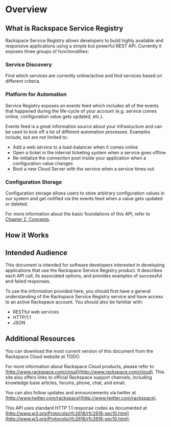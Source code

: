 # Overview

## What is Rackspace Service Registry

Rackspace Service Registry allows developers to build highly
available and responsive applications using a simple but powerful REST API.
Currently it exposes three groups of functionalities:

### Service Discovery

Find which services are currently online/active and find services based on
different criteria.

### Platform for Automation

Service Registry exposes an events feed which includes all of the events
that happened during the life-cycle of your account (e.g. service comes
online, configuration value gets updated, etc.).

Events feed is a great information source about your infrastucture and can
be used to kick off a lot of different automation processes. Examples
include, but are not limited to:

- Add a web service to a load-balancer when it comes online
- Open a ticket in the internal ticketing system when a service goes offline
- Re-initialize the connection pool inside your application when a
configuration value changes
- Boot a new Cloud Server with the service when a service times out

### Configuration Storage

Configuration storage allows users to store arbitrary configuration values
in our system and get notified via the events feed when a value gets
updated or deleted.

For more information about the basic foundations of this API, refer to
[Chapter 2, Concepts](Concepts).

## How it Works

## Intended Audience

This document is intended for software developers interested in developing
applications that use the Rackspace Service Registry product. It
describes each API call, its associated options, and provides examples of
successful and failed responses.

To use the information provided here, you should first have a general
understanding of the Rackspace Service Registry service and have access
to an active Rackspace account. You should also be familiar with:

* RESTful web services
* HTTP/1.1
* JSON

## Additional Resources

You can download the most current version of this document from the
Rackspace Cloud website at TODO.

For more information about Rackspace Cloud products, please refer to
[http://www.rackspace.com/cloud](http://www.rackspace.com/cloud). This site
also offers links to official Rackspace support channels, including
knowledge base articles, forums, phone, chat, and email.

You can also follow updates and announcements via twitter at
[http://www.twitter.com/rackspace](http://www.twitter.com/rackspace).

This API uses standard HTTP 1.1 response codes as documented at
[http://www.w3.org/Protocols/rfc2616/rfc2616-sec10.html](http://www.w3.org/Protocols/rfc2616/rfc2616-sec10.html).
